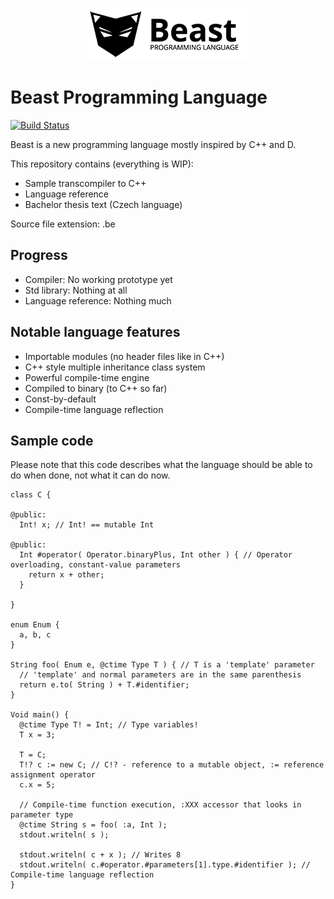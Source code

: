 <p align="center">
	<img src="./doc/logo_256w.png">
</p>

# Beast Programming Language
[![Build Status](https://travis-ci.org/beast-lang/compiler.svg?branch=master)](https://travis-ci.org/beast-lang/compiler)

Beast is a new programming language mostly inspired by C++ and D.

This repository contains (everything is WIP):
* Sample transcompiler to C++
* Language reference
* Bachelor thesis text (Czech language)

Source file extension: .be

## Progress
* Compiler: No working prototype yet
* Std library: Nothing at all
* Language reference: Nothing much

## Notable language features
* Importable modules (no header files like in C++)
* C++ style multiple inheritance class system
* Powerful compile-time engine
* Compiled to binary (to C++ so far)
* Const-by-default
* Compile-time language reflection

## Sample code
Please note that this code describes what the language should be able to do when done, not what it can do now.
```beast
class C {
  
@public:
  Int! x; // Int! == mutable Int
  
@public:
  Int #operator( Operator.binaryPlus, Int other ) { // Operator overloading, constant-value parameters
    return x + other;
  }
  
}

enum Enum {
  a, b, c
}

String foo( Enum e, @ctime Type T ) { // T is a 'template' parameter
  // 'template' and normal parameters are in the same parenthesis
  return e.to( String ) + T.#identifier; 
}

Void main() {
  @ctime Type T! = Int; // Type variables!
  T x = 3;
  
  T = C;
  T!? c := new C; // C!? - reference to a mutable object, := reference assignment operator
  c.x = 5;

  // Compile-time function execution, :XXX accessor that looks in parameter type
  @ctime String s = foo( :a, Int );
  stdout.writeln( s );
  
  stdout.writeln( c + x ); // Writes 8
  stdout.writeln( c.#operator.#parameters[1].type.#identifier ); // Compile-time language reflection
}
```
